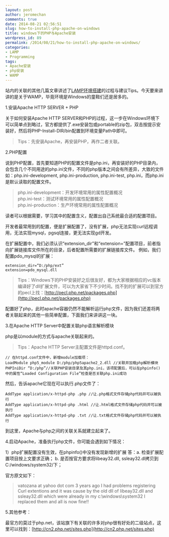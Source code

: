```yaml
---
layout: post
author: jeromechan
comments: true
date: 2014-08-21 02:56:51
slug: how-to-install-php-apache-on-windows
title: windows下的PHP与Apache安装
wordpress_id: 89
permalink: /2014/08/21/how-to-install-php-apache-on-windows/
categories:
- LAMP
- Programming
tags:
- Apache安装
- php安装
- WAMP
---
```


站内的关联的其他几篇文章讲述了[LAMP环境搭建](http://aboutcoder.com/2014/08/16/linux%e4%b8%8b%e7%9a%84apache%e5%ae%89%e8%a3%85/)的过程与建议Tips。今天要来讲讲的是关于WAMP，毕竟环境是Windows的童鞋们还是居多的。

1.安装Apache HTTP SERVER + PHP

关于如何安装Apache HTTP SERVER和PHP的过程，这一步在Windows环境下可以简单点到略过，官方都提供了.exe安装包或portable的zip包，双击按提示安装好，然后将PHP-Install-DIR/bin配置到环境变量Path中即可。
    
> Tips：先安装Apache，再安装PHP，再作二者关联。

2.PHP配置

说到PHP配置，首先要知道PHP的配置文件是php.ini，再安装好的PHP目录内，会包含几个不同用途的php.ini文件，不同的php版本之间会有所差异，大致的文件如：php.ini-development, php.ini-production, php.ini-test, php.ini，而php.ini是默认读取的配置文件。

> php.ini-development：开发环境常用的属性配置概况    
> php.ini-test：测试环境常用的属性配置概况    
> php.ini-production：生产环境常用的属性配置概况

读者可以根据需要，学习其中的配置含义，配置出自己系统最合适的配置项目。

开发者最常用到的配置，便是扩展配置了，没有扩展，php无法实现curl远程调用，无法实现mysql，pgsql连接，更无法实现gd开发。

在扩展配置中，我们必须认识“extension_dir”和“extension=”配置项目，前者指向扩展链接库文件所在的目录，后者配置所需要的扩展链接库文件。
例如，我们配置pdo_mysql的扩展：

```
extension_dir=“D:/php/ext”
extension=pdo_mysql.dll
```

> Tips：Windows下的PHP安装好之后很友好，都为大家根据相应的vc版本编译好了dll扩展文件，可以为大家省下不少时间。找不到的扩展可以到官方的pecl上找：[http://pecl.php.net/packages.php](http://pecl.php.net/packages.php)</blockquote>

配置好了php，此时apache容器仍然不能解析运行php文件，因为我们还差将两者关联起来的其他一些简单配置，下面我们来讲讲这一块。

3.在Apache HTTP Server中配置关联php语言解析模块

php是以module的方式与apache关联起来的。

> Tips：Apache HTTP Server主配置文件是httpd.conf。

```
// 在httpd.conf文件中，新增module加载项：
LoadModule php5_module D:/php/php5apache2_2.dll //关联并加载php解析模块
PHPIniDir “D:/php”//关联PHP安装目录及其php.ini，该项配置后，可以在phpinfo()中的属性“Loaded Configuration File”检查是否关联php.ini成功
```

然后，告诉apache它现在可以执行.php文件了：

```  
AddType application/x-httpd-php .php //让.php格式文件存储php代码并可以被执行
AddType application/x-httpd-php .html //让.html格式文件存储php代码并可以被执行
AddType application/x-httpd-php .txt //让.txt格式文件存储php代码并可以被执行
```

到这里，Apache与php之间的关联关系就建立起来了。

4.启动Apache，准备执行php文件，你可能会遇到如下情况：

1）php扩展配置没有生效，在phpinfo()中没有发现新增的扩展
答：a. 检查扩展配置项目按上文要求正确；
b. 是否按官方要求将libeay32.dll, ssleay32.dl拷贝到C:/windows/system32/下；

官方原文如下：

> vatozana at yahoo dot com 3 years ago
> I had problems registering Curl extentions and it was cause by the old dll of libeay32.dll and  ssleay32.dll  which were already in my c:\windows\system32 I replaced them and all is now fine!!

5.其他参考：

最官方的莫过于php.net，该站旗下有关联的许多对php很有好处的二级站点，这里可以找到：[http://cn2.php.net/sites.php](http://cn2.php.net/sites.php)
